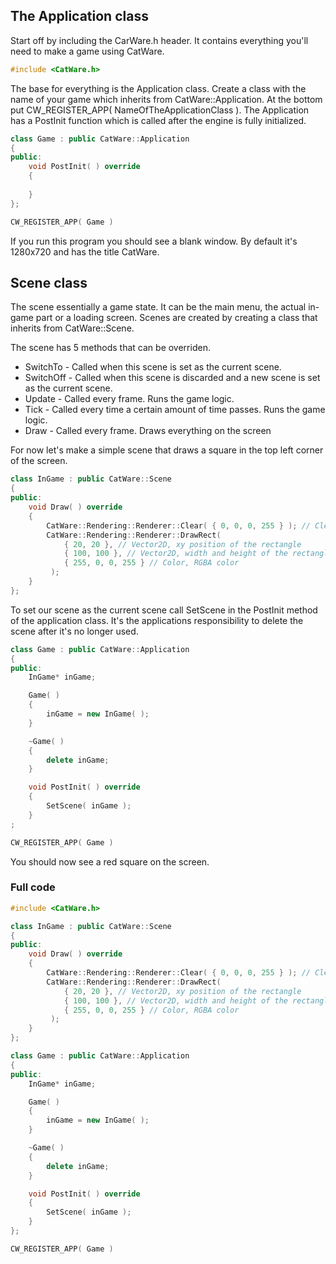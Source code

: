 ##  The Application class
Start off by including the CarWare.h header. It contains everything you'll need to make a game using CatWare.

```cpp
#include <CatWare.h>
```

The base for everything is the Application class. Create a class with the name of your game which inherits from CatWare::Application.
At the bottom put CW_REGISTER_APP( NameOfTheApplicationClass ). The Application has a PostInit function which is called after the engine is fully initialized.

```cpp
class Game : public CatWare::Application
{
public:
	void PostInit( ) override
	{
		
	}
};

CW_REGISTER_APP( Game )
```

If you run this program you should see a blank window. By default it's 1280x720 and has the title CatWare.

## Scene class
The scene essentially a game state. It can be the main menu, the actual in-game part or a loading screen.
Scenes are created by creating a class that inherits from CatWare::Scene.

The scene has 5 methods that can be overriden.
- SwitchTo - Called when this scene is set as the current scene.
- SwitchOff - Called when this scene is discarded and a new scene is set as the current scene.
- Update - Called every frame. Runs the game logic.
- Tick - Called every time a certain amount of time passes. Runs the game logic.
- Draw - Called every frame. Draws everything on the screen

For now let's make a simple scene that draws a square in the top left corner of the screen.

```cpp
class InGame : public CatWare::Scene
{
public:
	void Draw( ) override
	{
		CatWare::Rendering::Renderer::Clear( { 0, 0, 0, 255 } ); // Clears the screen, uses CatWare::Color class
		CatWare::Rendering::Renderer::DrawRect(
			{ 20, 20 }, // Vector2D, xy position of the rectangle
			{ 100, 100 }, // Vector2D, width and height of the rectangle
			{ 255, 0, 0, 255 } // Color, RGBA color
		 );
	}
};
```

To set our scene as the current scene call SetScene in the PostInit method of the application class. It's the applications responsibility to delete the scene after it's no longer used.

```cpp
class Game : public CatWare::Application
{
public:
	InGame* inGame;

	Game( )
	{
		inGame = new InGame( );
	}

	~Game( )
	{
		delete inGame;
	}

	void PostInit( ) override
	{
		SetScene( inGame );
	}
;

CW_REGISTER_APP( Game )
```


You should now see a red square on the screen.

### Full code
```cpp
#include <CatWare.h>

class InGame : public CatWare::Scene
{
public:
	void Draw( ) override
	{
		CatWare::Rendering::Renderer::Clear( { 0, 0, 0, 255 } ); // Clears the screen, uses CatWare::Color class
		CatWare::Rendering::Renderer::DrawRect(
			{ 20, 20 }, // Vector2D, xy position of the rectangle
			{ 100, 100 }, // Vector2D, width and height of the rectangle
			{ 255, 0, 0, 255 } // Color, RGBA color
		 );
	}
};

class Game : public CatWare::Application
{
public:
	InGame* inGame;

	Game( )
	{
		inGame = new InGame( );
	}

	~Game( )
	{
		delete inGame;
	}

	void PostInit( ) override
	{
		SetScene( inGame );
	}
};

CW_REGISTER_APP( Game )
```
